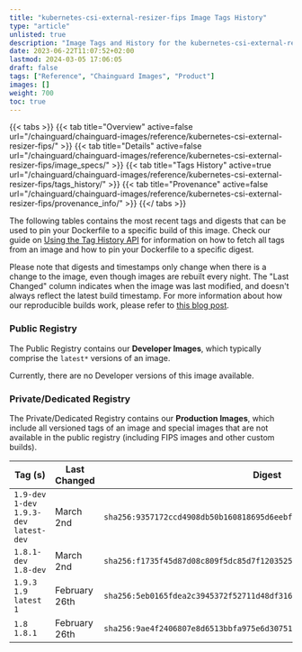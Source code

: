 ```yaml
---
title: "kubernetes-csi-external-resizer-fips Image Tags History"
type: "article"
unlisted: true
description: "Image Tags and History for the kubernetes-csi-external-resizer-fips Chainguard Image"
date: 2023-06-22T11:07:52+02:00
lastmod: 2024-03-05 17:06:05
draft: false
tags: ["Reference", "Chainguard Images", "Product"]
images: []
weight: 700
toc: true
---
```


{{< tabs >}}
{{< tab title="Overview" active=false url="/chainguard/chainguard-images/reference/kubernetes-csi-external-resizer-fips/" >}}
{{< tab title="Details" active=false url="/chainguard/chainguard-images/reference/kubernetes-csi-external-resizer-fips/image_specs/" >}}
{{< tab title="Tags History" active=true url="/chainguard/chainguard-images/reference/kubernetes-csi-external-resizer-fips/tags_history/" >}}
{{< tab title="Provenance" active=false url="/chainguard/chainguard-images/reference/kubernetes-csi-external-resizer-fips/provenance_info/" >}}
{{</ tabs >}}

The following tables contains the most recent tags and digests that can be used to pin your Dockerfile to a specific build of this image. Check our guide on [Using the Tag History API](/chainguard/chainguard-images/using-the-tag-history-api/) for information on how to fetch all tags from an image and how to pin your Dockerfile to a specific digest.

Please note that digests and timestamps only change when there is a change to the image, even though images are rebuilt every night. The "Last Changed" column indicates when the image was last modified, and doesn't always reflect the latest build timestamp. For more information about how our reproducible builds work, please refer to [this blog post](https://www.chainguard.dev/unchained/reproducing-chainguards-reproducible-image-builds).

### Public Registry
The Public Registry contains our **Developer Images**, which typically comprise the `latest*` versions of an image.

Currently, there are no Developer versions of this image available.

### Private/Dedicated Registry
The Private/Dedicated Registry contains our **Production Images**, which include all versioned tags of an image and special images that are not available in the public registry (including FIPS images and other custom builds).

| Tag (s)                                     | Last Changed  | Digest                                                                    |
|---------------------------------------------|---------------|---------------------------------------------------------------------------|
|  `1.9-dev` `1-dev` `1.9.3-dev` `latest-dev` | March 2nd     | `sha256:9357172ccd4908db50b160818695d6eebf75ebcb01ac8d179ec519f7e5dde98a` |
|  `1.8.1-dev` `1.8-dev`                      | March 2nd     | `sha256:f1735f45d87d08c809f5dc85d7f1203525a4f289f4107cd3ee71146ba4414ec6` |
|  `1.9.3` `1.9` `latest` `1`                 | February 26th | `sha256:5eb0165fdea2c3945372f52711d48df3163e8a65f7be88979699b0651b4c134f` |
|  `1.8` `1.8.1`                              | February 26th | `sha256:9ae4f2406807e8d6513bbfa975e6d30751412f1df828aaef531a254f89478ddf` |

